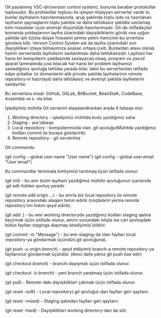 Git paylanmış VSC-dir(version control system), bununla bərabər protokollar toplusudur. Bu protokollar toplusu ilə işləyən müəyyən serverlər vardır ki, bunlar layihələrin hazırlanmasında, qrup şəklində toplu işdə və hazırlanan layihənin qaynaqlarını toplu şəkildə və daha təhlükəsiz şəkildlə saxlamaq kimi məsələlər üçün əlverişli düşünülüb hazırlanmışdır. Git-də istifadəçilər komanda yoldaşlarının layihə üzərindəki dəyişikliklərini görüb ona uyğun şəkildə işin özünə düşən hissəsini yerinə yetirir həmçinin bu srverlərə göndərə bilir. Version Control System adı da layihə üzərindəki son dəyişiklikəri izləyə bilməyimizə əsasən ortaya çıxıb. Bunlardan əlavə olaraq həmin serverlərdə layihələrin saxlanılması daha təhlükəsizdir. Layihəni hər hansı bir kompüterin yaddaşında saxlayacaq olsaq, proqram və yaxud aparat təminatında çıxa biləcək hər hansı bir problem layihəmizi saxladığımız qovluğa təhlükə yarada bilər, lakin bu serverlərdən istifadə edən şirkətlər öz domenlərini alıb private şəkildə layihələrinin remote repository-ni hazırlayıb daha təhlükəsiz və əlverişli şəkildə layihələrini saxlayırlar.

Bu serverlərə misal: GitHub, GitLab, BitBucket, BeanStalk, CodeBase, Assembla və s. ola bilər.

İşlədiyimiz mühitlə Git serverini əlaqələndirərkən arada 4 təbəqə olur:
1. Working directory - işlədiyimiz mühitdə kodu yazdığımız sahə
2. Staging - ara təbəqə
3. Local repository - kompüterimizdə olan .git qovluğu(Mühitdə yazdığımız kodları commit ilə buraya göndəririk)
4. Remote repository - git serverimiz

Git commands: 


(git config --global user.name "User name")
(git config --global user.email "User email")

Bu commandlar terminala kimliyimizi tanıtmaq üçün istifadə olunur.

(git init) - bu əmr bizim layihəni yazdığımız mühitin qovluğunun içərisində .git adlı hidden qovluq yaradır.


(git remote add origin ...) - bu əmrlə biz local repository ilə remote repository arasındakı əlaqəni təmin edirik (nöqtələrin yerinə remote repository'nin linkini qeyd edirik).


(git add .) - bu əmr working directorydə yazdığımız kodları staging qaıtna keçirmək üçün istifadə olunur, əmrin sonundakı nöqtə isə cari qovluqdakı bütün faylları stagingə daşımaq istədiyimizi bildirir.


(git commit -m "Message") - bu əmr staging-də olan faylları local repository-yə göndərmək üçündür(.git qovluğuna).


(git push -u origin _branch_) - qeyd etdiyimiz branch-a remote repository-yə fayllarımızı göndərmək üçündür. (ikinci dəfə yalnız git push bəs edir)


(git checkout _branch_) - branchı dəyişmək üçün istifadə olunur.


(git checkout -b _branch_) - yeni branch yaratmaq üçün istifadə olunur.


(git pull) - Remote-dakı dəyişiklikləri çəkmək üçün istifadə olunur.


(git reset -soft) - Local repository(.git qovluğu)-dan faylları geri qaytarır.


(git reset -mixed) - Staging qatından faylları geri qaytarır.


(git reset -hard) - Dəyişiklikləri working directory-dən də silir.
